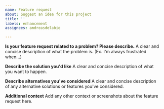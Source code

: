 ```yaml
---
name: Feature request
about: Suggest an idea for this project
title: ''
labels: enhancement
assignees: andreasdelabie

---
```


**Is your feature request related to a problem? Please describe.**
A clear and concise description of what the problem is. (Ex. I'm always frustrated when...)

**Describe the solution you'd like**
A clear and concise description of what you want to happen.

**Describe alternatives you've considered**
A clear and concise description of any alternative solutions or features you've considered.

**Additional context**
Add any other context or screenshots about the feature request here.
